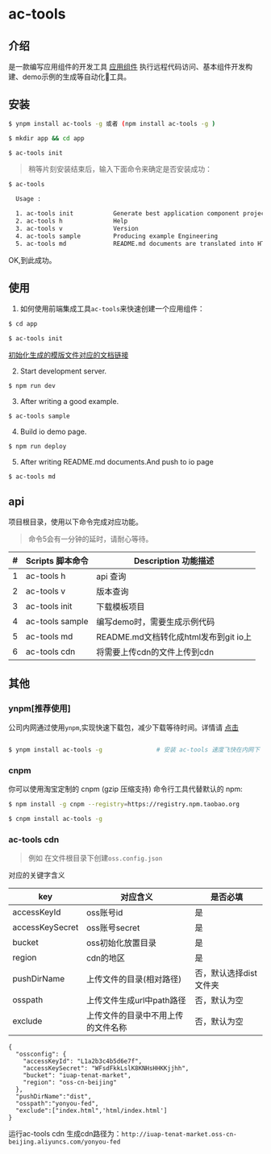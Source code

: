 # ac-tools


## 介绍

是一款编写应用组件的开发工具 [应用组件](https://github.com/tinper-acs) 执行远程代码访问、基本组件开发构建、demo示例的生成等自动化工具。


## 安装

```bash
$ ynpm install ac-tools -g 或者 (npm install ac-tools -g )

$ mkdir app && cd app

$ ac-tools init
```
 
> 稍等片刻安装结束后，输入下面命令来确定是否安装成功：

```bash
$ ac-tools

  Usage :

  1. ac-tools init           Generate best application component project
  2. ac-tools h              Help
  3. ac-tools v              Version
  4. ac-tools sample         Producing example Engineering
  5. ac-tools md             README.md documents are translated into HTML to be published on git IO

```
OK,到此成功。


## 使用

1. 如何使用前端集成工具`ac-tools`来快速创建一个应用组件：

```bash
$ cd app

$ ac-tools init
```

[初始化生成的模版文件对应的文档链接](https://github.com/tinper-acs/app-component-templ)

2. Start development server.
```bash
$ npm run dev
```
3. After writing a good example.
```bash
$ ac-tools sample
```
4. Build io demo page. 
```bash
$ npm run deploy
```
5. After writing README.md documents.And push to io page
```bash
$ ac-tools md
```

## api


项目根目录，使用以下命令完成对应功能。

>命令5会有一分钟的延时，请耐心等待。

| # | Scripts 脚本命令 | Description 功能描述 |
| --- | --- | --- |
| 1 | ac-tools h | api 查询 |
| 2 | ac-tools v | 版本查询 |
| 3 | ac-tools init | 下载模板项目|
| 4 | ac-tools sample | 编写demo时，需要生成示例代码 |
| 5 | ac-tools md | README.md文档转化成html发布到git io上 |
| 6 | ac-tools cdn | 将需要上传cdn的文件上传到cdn |

## 其他

### ynpm[推荐使用]

公司内网通过使用`ynpm`,实现快速下载包，减少下载等待时间。详情请 [点击](https://github.com/iuap-design/ynpm-tool)

```bash

$ ynpm install ac-tools -g               # 安装 ac-tools 速度飞快在内网下
```

### cnpm

你可以使用淘宝定制的 cnpm (gzip 压缩支持) 命令行工具代替默认的 npm:
```bash
$ npm install -g cnpm --registry=https://registry.npm.taobao.org

$ cnpm install ac-tools -g
```

### ac-tools cdn

> 例如 在文件根目录下创建`oss.config.json`

对应的关键字含义

| key | 对应含义 | 是否必填 |
| --- | --- | --- |
| accessKeyId | oss账号id | 是 |
| accessKeySecret | oss账号secret | 是 |
| bucket | oss初始化放置目录 | 是|
| region | cdn的地区 | 是 |
| pushDirName | 上传文件的目录(相对路径) | 否，默认选择dist文件夹 |
| osspath | 上传文件生成url中path路径 | 否，默认为空 |
| exclude | 上传文件的目录中不用上传的文件名称 | 否，默认为空 |


```
{
  "ossconfig": {
    "accessKeyId": "L1a2b3c4b5d6e7f",
    "accessKeySecret": "WFsdFkkLslK8KNHsHHKKjjhh",
    "bucket": "iuap-tenat-market",
    "region": "oss-cn-beijing"
  },
  "pushDirName":"dist",
  "osspath":"yonyou-fed",
  "exclude":["index.html",'html/index.html']
}
```

运行ac-tools cdn 生成cdn路径为：`http://iuap-tenat-market.oss-cn-beijing.aliyuncs.com/yonyou-fed`

